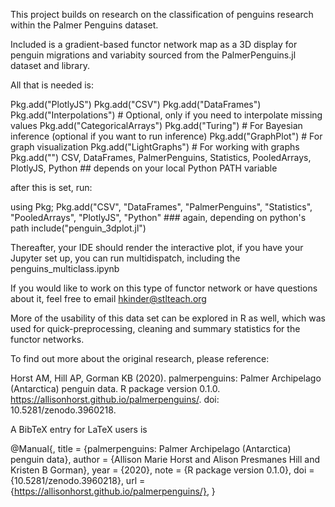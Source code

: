 This project builds on research on the classification of penguins research within the Palmer Penguins dataset.

Included is a gradient-based functor network map as a 3D display for penguin migrations and variabity sourced from the PalmerPenguins.jl dataset and library.

All that is needed is:

Pkg.add("PlotlyJS")
Pkg.add("CSV")
Pkg.add("DataFrames")
Pkg.add("Interpolations")  # Optional, only if you need to interpolate missing values
Pkg.add("CategoricalArrays")
Pkg.add("Turing")     # For Bayesian inference (optional if you want to run inference)
Pkg.add("GraphPlot")   # For graph visualization
Pkg.add("LightGraphs") # For working with graphs
Pkg.add("") CSV, DataFrames, PalmerPenguins, Statistics, PooledArrays, PlotlyJS, Python ## depends on your local Python PATH variable

after this is set, run:

using Pkg; Pkg.add("CSV", "DataFrames", "PalmerPenguins", "Statistics", "PooledArrays", "PlotlyJS", "Python" ### again, depending on python's path
include("penguin_3dplot.jl")

Thereafter, your IDE should render the interactive plot, if you have your Jupyter set up, you can run multidispatch, including the penguins_multiclass.ipynb

If you would like to work on this type of functor network or have questions about it, feel free to email hkinder@stlteach.org

More of the usability of this data set can be explored in R as well, which was used for quick-preprocessing, cleaning and summary statistics for the functor networks.

To find out more about the original research, please reference:

   Horst AM, Hill AP, Gorman KB (2020). palmerpenguins: Palmer
   Archipelago (Antarctica) penguin data. R package version 0.1.0.
   https://allisonhorst.github.io/palmerpenguins/. doi:
   10.5281/zenodo.3960218.
 
   A BibTeX entry for LaTeX users is
 
   @Manual{,
     title = {palmerpenguins: Palmer Archipelago (Antarctica) penguin data},
     author = {Allison Marie Horst and Alison Presmanes Hill and Kristen B Gorman},
     year = {2020},
     note = {R package version 0.1.0},
     doi = {10.5281/zenodo.3960218},
     url = {https://allisonhorst.github.io/palmerpenguins/},
   }
